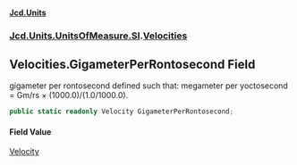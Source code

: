 #### [Jcd.Units](index 'index')
### [Jcd.Units.UnitsOfMeasure.SI](Jcd.Units.UnitsOfMeasure.SI 'Jcd.Units.UnitsOfMeasure.SI').[Velocities](Velocities 'Jcd.Units.UnitsOfMeasure.SI.Velocities')

## Velocities.GigameterPerRontosecond Field

gigameter per rontosecond defined such that: megameter per yoctosecond = Gm/rs × (1000.0)/(1.0/1000.0).

```csharp
public static readonly Velocity GigameterPerRontosecond;
```

#### Field Value
[Velocity](Velocity 'Jcd.Units.UnitTypes.Velocity')
